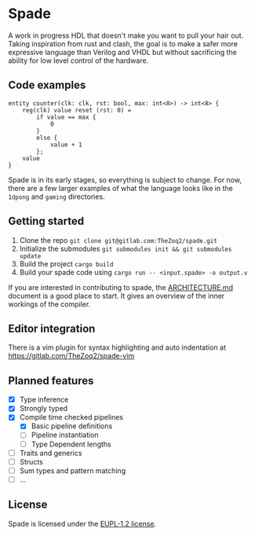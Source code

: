 # Spade

A work in progress HDL that doesn't make you want to pull your hair out. Taking
inspiration from rust and clash, the goal is to make a safer more expressive
language than Verilog and VHDL but without sacrificing the ability for low
level control of the hardware.

## Code examples

```
entity counter(clk: clk, rst: bool, max: int<8>) -> int<8> {
    reg(clk) value reset (rst: 0) =
        if value == max {
            0
        }
        else {
            value + 1
        };
    value
}
```

Spade is in its early stages, so everything is subject to change. For now,
there are a few larger examples of what the language looks like in the `1dpong`
and `gaming` directories.


## Getting started
1. Clone the repo `git clone git@gitlab.com:TheZoq2/spade.git`
2. Initialize the submodules `git submodules init && git submodules update`
3. Build the project `cargo build`
4. Build your spade code using `cargo run -- <input.spade> -o output.v`

If you are interested in contributing to spade, the
[ARCHITECTURE.md](ARCHITECTURE.md) document is a good place to start. It gives
an overview of the inner workings of the compiler.

## Editor integration

There is a vim plugin for syntax highlighting and auto indentation at
https://gitlab.com/TheZoq2/spade-vim

## Planned features

- [x] Type inference
- [x] Strongly typed
- [x] Compile time checked pipelines
    - [x] Basic pipeline definitions
    - [ ] Pipeline instantiation
    - [ ] Type Dependent lengths
- [ ] Traits and generics
- [ ] Structs
- [ ] Sum types and pattern matching
- [ ] ...

## License

Spade is licensed under the [EUPL-1.2 license](LICENSE.txt).
